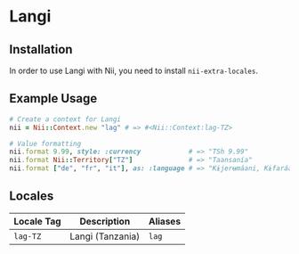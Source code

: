 <!-- This file has been generated. Source: languages/_template.md.erb -->

# Langi

## Installation

In order to use Langi with Nii, you need to install `nii-extra-locales`.

## Example Usage

``` ruby
# Create a context for Langi
nii = Nii::Context.new "lag" # => #<Nii::Context:lag-TZ>

# Value formatting
nii.format 9.99, style: :currency            # => "TSh 9.99"
nii.format Nii::Territory["TZ"]              # => "Taansanía"
nii.format ["de", "fr", "it"], as: :language # => "Kɨjerʉmáani, Kɨfaráansa, Kɨtaliáano"
```


## Locales

<table>
  <thead>
    <tr>
      <th>Locale Tag</th>
      <th>Description</th>
      <th>Aliases</th>
    </tr>
  </thead>
  <tbody>
    <tr>
      <td><code>lag-TZ</code></td>
      <td>Langi (Tanzania)</td>
      <td><code>lag</code></td>
    </tr>
  </tbody>
</table>


